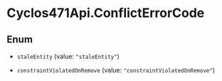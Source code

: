# Cyclos471Api.ConflictErrorCode

## Enum


* `staleEntity` (value: `"staleEntity"`)

* `constraintViolatedOnRemove` (value: `"constraintViolatedOnRemove"`)


